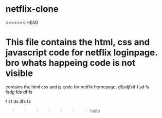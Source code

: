# netflix-clone
<<<<<<< HEAD

This file contains the html, css and javascript code for netflix loginpage.
bro whats happeing code is not visible
=======
contains the html css and js code for netflix homepage.
dfjsdjfslf
f
sd
fs
fsdg
fds
df
fs

f
sf
ds
dfs
fs
>>>>>>> hello

